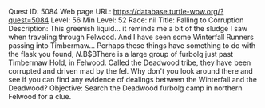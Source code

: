 Quest ID: 5084
Web page URL: https://database.turtle-wow.org/?quest=5084
Level: 56
Min Level: 52
Race: nil
Title: Falling to Corruption
Description: This greenish liquid... it reminds me a bit of the sludge I saw when traveling through Felwood. And I have seen some Winterfall Runners passing into Timbermaw... Perhaps these things have something to do with the flask you found, $N.$B$BThere is a large group of furbolg just past Timbermaw Hold, in Felwood. Called the Deadwood tribe, they have been corrupted and driven mad by the fel. Why don't you look around there and see if you can find any evidence of dealings between the Winterfall and the Deadwood?
Objective: Search the Deadwood furbolg camp in northern Felwood for a clue.
